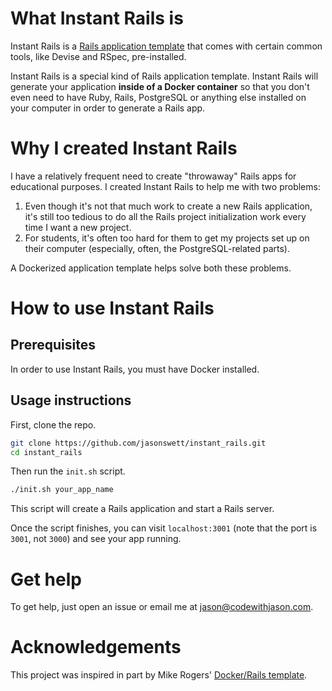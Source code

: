 # What Instant Rails is

Instant Rails is a [Rails application template](https://guides.rubyonrails.org/rails_application_templates.html) that comes with certain common tools, like Devise and RSpec, pre-installed.

Instant Rails is a special kind of Rails application template. Instant Rails will generate your application **inside of a Docker container** so that you don't even need to have Ruby, Rails, PostgreSQL or anything else installed on your computer in order to generate a Rails app.

# Why I created Instant Rails

I have a relatively frequent need to create "throwaway" Rails apps for educational purposes. I created Instant Rails to help me with two problems:

1. Even though it's not that much work to create a new Rails application, it's still too tedious to do all the Rails project initialization work every time I want a new project.
2. For students, it's often too hard for them to get my projects set up on their computer (especially, often, the PostgreSQL-related parts).

A Dockerized application template helps solve both these problems.

# How to use Instant Rails

## Prerequisites

In order to use Instant Rails, you must have Docker installed.

## Usage instructions

First, clone the repo.

```bash
git clone https://github.com/jasonswett/instant_rails.git
cd instant_rails
```

Then run the `init.sh` script.

```bash
./init.sh your_app_name
```

This script will create a Rails application and start a Rails server.

Once the script finishes, you can visit `localhost:3001` (note that the port is `3001`, not `3000`) and see your app running.

# Get help

To get help, just open an issue or email me at jason@codewithjason.com.

# Acknowledgements

This project was inspired in part by Mike Rogers' [Docker/Rails template](https://github.com/Ruby-Starter-Kits/Docker-Rails-Template).
